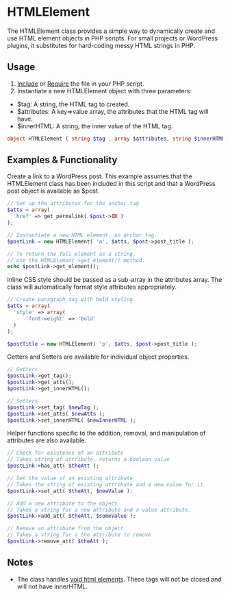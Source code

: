 # HTMLElement
The HTMLElement class provides a simple way to dynamically create and use HTML element objects in PHP scripts. For small projects or WordPress plugins, it substitutes for hard-coding messy HTML strings in PHP.

## Usage

1. [Include](http://php.net/manual/en/function.include.php) or [Require](http://php.net/manual/en/function.require.php) the file in your PHP script.
2. Instantiate a new HTMLElement object with three parameters:
- $tag: A string, the HTML tag to created.
- $attributes: A key=>value array, the attributes that the HTML tag will have.
- $innerHTML: A string, the inner value of the HTML tag.

```php
object HTMLElement ( string $tag , array $attributes, string $innerHTML )
```

## Examples & Functionality

Create a link to a WordPress post. This example assumes that the HTMLElement class has been included in this script and that a WordPress post object is available as $post.

```php
// Set up the attributes for the anchor tag
$atts = array(
  'href' => get_permalink( $post->ID )
);

// Instantiate a new HTML element, an anchor tag.
$postLink = new HTMLElement( 'a', $atts, $post->post_title );

// To return the full element as a string,
// use the HTMLElement->get_element() method.
echo $postLink->get_element();

```

Inline CSS style should be passed as a sub-array in the attributes array. The class will automatically format style attributes appropriately.
```php
// Create paragraph tag with bold styling.
$atts = array(
  'style' => array(
	  'font-weight' => 'bold'
  )
);

$postTitle = new HTMLElement( 'p', $atts, $post->post_title );

```

Getters and Setters are available for individual object properties.

```php
// Getters
$postLink->get_tag();
$postLink->get_atts();
$postLink->get_innerHTML();

// Setters
$postLink->set_tag( $newTag );
$postLink->set_atts( $newAtts );
$postLink->set_innerHTML( $newInnerHTML );

```

Helper functions specific to the addition, removal, and manipulation of attributes are also available.

```php
// Check for existence of an attribute
// Takes string of attribute, returns a boolean value
$postLink->has_att( $theAtt );

// Set the value of an existing attribute
// Takes the string of existing attribute and a new value for it.
$postLink->set_att( $theAtt, $newValue );

// Add a new attribute to the object
// Takes a string for a new attribute and a value attribute.
$postLink->add_att( $theAtt, $someValue );

// Remove an attribute from the object
// Takes a string for a the attribute to remove
$postLink->remove_att( $theAtt );
```

## Notes
- The class handles [void html elements](https://www.w3.org/TR/html/syntax.html#void-elements). These tags will not be closed and will not have innerHTML.
